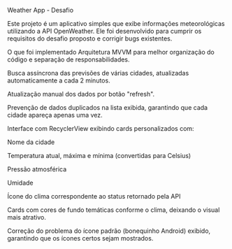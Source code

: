 Weather App - Desafio

Este projeto é um aplicativo simples que exibe informações meteorológicas utilizando a API OpenWeather. Ele foi desenvolvido para cumprir os requisitos do desafio proposto e corrigir bugs existentes.

O que foi implementado
Arquitetura MVVM para melhor organização do código e separação de responsabilidades.

Busca assíncrona das previsões de várias cidades, atualizadas automaticamente a cada 2 minutos.

Atualização manual dos dados por botão "refresh".

Prevenção de dados duplicados na lista exibida, garantindo que cada cidade apareça apenas uma vez.

Interface com RecyclerView exibindo cards personalizados com:

Nome da cidade

Temperatura atual, máxima e mínima (convertidas para Celsius)

Pressão atmosférica

Umidade

Ícone do clima correspondente ao status retornado pela API

Cards com cores de fundo temáticas conforme o clima, deixando o visual mais atrativo.

Correção do problema do ícone padrão (bonequinho Android) exibido, garantindo que os ícones certos sejam mostrados.
